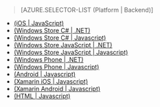 ﻿> [AZURE.SELECTOR-LIST (Platform | Backend)]
- [(iOS | JavaScript)](/ja-jp/documentation/articles/mobile-services-ios-validate-modify-data-server-scripts/)
- [(Windows Store C# | .NET)](/ja-jp/documentation/articles/mobile-services-dotnet-backend-windows-store-dotnet-validate-modify-data/)
- [(Windows Store C# | Javascript)](/ja-jp/documentation/articles/mobile-services-windows-store-dotnet-validate-modify-data-server-scripts/)
- [(Windows Store JavaScript | .NET)](/ja-jp/documentation/articles/mobile-services-dotnet-backend-windows-store-javascript-validate-modify-data/)
- [(Windows Store JavaScript | Javascript)](/ja-jp/documentation/articles/mobile-services-windows-store-javascript-validate-modify-data-server-scripts/)
- [(Windows Phone | .NET)](/ja-jp/documentation/articles/mobile-services-dotnet-backend-windows-phone-validate-modify-data/)
- [(Windows Phone | Javascript)](/ja-jp/documentation/articles/mobile-services-windows-phone-validate-modify-data-server-scripts/)
- [(Android | Javascript)](/ja-jp/documentation/articles/mobile-services-android-validate-modify-data-server-scripts/)
- [(Xamarin iOS | Javascript)](/ja-jp/documentation/articles/partner-xamarin-mobile-services-ios-validate-modify-data-server-scripts/)
- [(Xamarin Android | Javascript)](/ja-jp/documentation/articles/partner-xamarin-mobile-services-android-validate-modify-data-server-scripts/)
- [(HTML | Javascript)](/ja-jp/documentation/articles/mobile-services-html-validate-modify-data-server-scripts/)


<!--HONumber=42-->

